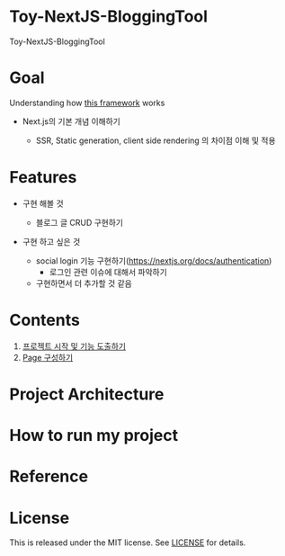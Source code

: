 # Toy-NextJS-BloggingTool

Toy-NextJS-BloggingTool

# Goal

Understanding how [this framework](https://nextjs.org) works

- Next.js의 기본 개념 이해하기

  - SSR, Static generation, client side rendering 의 차이점 이해 및 적용

# Features

- 구현 해볼 것

  - 블로그 글 CRUD 구현하기

- 구현 하고 싶은 것
  - social login 기능 구현하기(https://nextjs.org/docs/authentication)
    - 로그인 관련 이슈에 대해서 파악하기
  - 구현하면서 더 추가할 것 같음

# Contents

1. [프로젝트 시작 및 기능 도출하기](./memo/StartingNextProject.md)
2. [Page 구성하기](./memo/createPage.md)

# Project Architecture

# How to run my project

# Reference

# License

This is released under the MIT license. See [LICENSE](LICENSE) for details.
